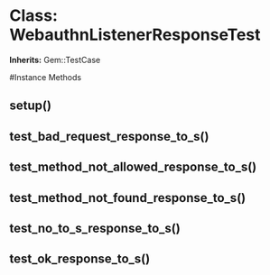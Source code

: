 # Class: WebauthnListenerResponseTest
**Inherits:** Gem::TestCase
    




#Instance Methods
## setup() [](#method-i-setup)

## test_bad_request_response_to_s() [](#method-i-test_bad_request_response_to_s)

## test_method_not_allowed_response_to_s() [](#method-i-test_method_not_allowed_response_to_s)

## test_method_not_found_response_to_s() [](#method-i-test_method_not_found_response_to_s)

## test_no_to_s_response_to_s() [](#method-i-test_no_to_s_response_to_s)

## test_ok_response_to_s() [](#method-i-test_ok_response_to_s)

